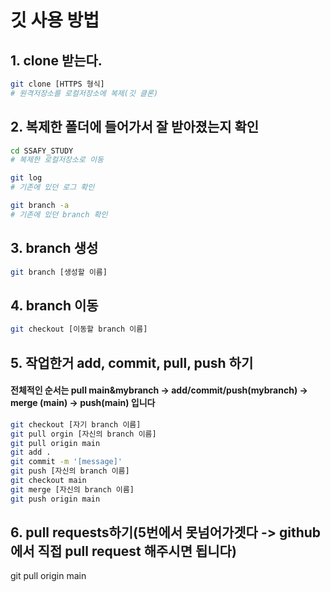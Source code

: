 # 깃 사용 방법

## 1. clone 받는다.
```bash
git clone [HTTPS 형식]
# 원격저장소를 로컬저장소에 복제(깃 클론)
```

## 2. 복제한 폴더에 들어가서 잘 받아졌는지 확인

```bash
cd SSAFY_STUDY
# 복제한 로컬저장소로 이동

git log
# 기존에 있던 로그 확인

git branch -a
# 기존에 있던 branch 확인
```

## 3. branch 생성

```bash
git branch [생성할 이름]
```

## 4. branch 이동

```bash
git checkout [이동할 branch 이름]
```

## 5. 작업한거 add, commit, pull, push 하기
#### 전체적인 순서는 pull main&mybranch -> add/commit/push(mybranch) -> merge (main) -> push(main) 입니다 
```bash
git checkout [자기 branch 이름]
git pull orgin [자신의 branch 이름]
git pull origin main
git add .
git commit -m '[message]'
git push [자신의 branch 이름]
git checkout main
git merge [자신의 branch 이름]
git push origin main
```

## 6. pull requests하기(5번에서 못넘어가겟다 -> github에서 직접 pull request 해주시면 됩니다)
git pull origin main
